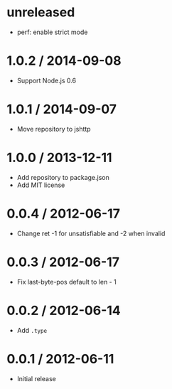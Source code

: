 unreleased
==========

* perf: enable strict mode

1.0.2 / 2014-09-08
==================

* Support Node.js 0.6

1.0.1 / 2014-09-07
==================

* Move repository to jshttp

1.0.0 / 2013-12-11
==================

* Add repository to package.json
* Add MIT license

0.0.4 / 2012-06-17
==================

* Change ret -1 for unsatisfiable and -2 when invalid

0.0.3 / 2012-06-17
==================

* Fix last-byte-pos default to len - 1

0.0.2 / 2012-06-14
==================

* Add `.type`

0.0.1 / 2012-06-11
==================

* Initial release
